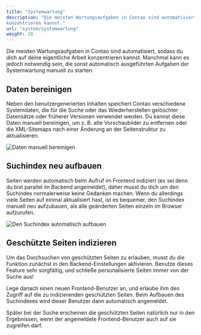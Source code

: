 ```yaml
---
title: "Systemwartung"
description: "Die meisten Wartungsaufgaben in Contao sind automatisiert, sodass du dich auf deine eigentliche Arbeit 
konzentrieren kannst."
url: "system/systemwartung"
weight: 20
---
```


Die meisten Wartungsaufgaben in Contao sind automatisiert, sodass du dich auf deine eigentliche Arbeit konzentrieren 
kannst. Manchmal kann es jedoch notwendig sein, die sonst automatisch ausgeführten Aufgaben der Systemwartung manuell 
zu starten.

## Daten bereinigen

Neben den benutzergenerierten Inhalten speichert Contao verschiedene Systemdaten, die für die Suche oder das 
Wiederherstellen gelöschter Datensätze oder früherer Versionen verwendet werden. Du kannst diese Daten manuell 
bereinigen, um z. B. alte Vorschaubilder zu entfernen oder die XML-Sitemaps nach einer Änderung an der Seitenstruktur 
zu aktualisieren.

![Daten manuell bereinigen](/de/system/images/de/daten-manuell-bereinigen.png)


## Suchindex neu aufbauen

Seiten werden automatisch beim Aufruf im Frontend indiziert (es sei denn du bist parallel im Backend angemeldet), daher 
musst du dich um den Suchindex normalerweise keine Gedanken machen. Wenn du allerdings viele Seiten auf einmal 
aktualisiert hast, ist es bequemer, den Suchindex manuell neu aufzubauen, als alle geänderten Seiten einzeln im Browser 
aufzurufen.

![Den Suchindex automatisch aufbauen](/de/system/images/de/den-suchindex-automatisch-aufbauen.png)


## Geschützte Seiten indizieren

Um das Durchsuchen von geschützten Seiten zu erlauben, musst du die Funktion zunächst in den Backend-Einstellungen 
aktivieren. Benutze dieses Feature sehr sorgfältig, und schließe personalisierte Seiten immer von der Suche aus!

Lege danach einen neuen Frontend-Benutzer an, und erlaube ihm den Zugriff auf die zu indizierenden geschützten Seiten. 
Beim Aufbauen des Suchindexes wird dieser Benutzer dann automatisch angemeldet.

Später bei der Suche erscheinen die geschützten Seiten natürlich nur in den Ergebnissen, wenn der angemeldete 
Frontend-Benutzer auch auf sie zugreifen darf.
